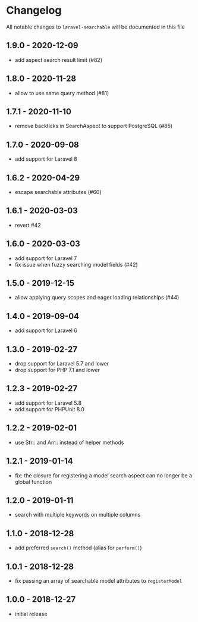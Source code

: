# Changelog

All notable changes to `laravel-searchable` will be documented in this file

## 1.9.0 - 2020-12-09

- add aspect search result limit (#82)

## 1.8.0 - 2020-11-28

- allow to use same query method (#81)

## 1.7.1 - 2020-11-10

- remove backticks in SearchAspect to support PostgreSQL (#85)

## 1.7.0 - 2020-09-08

- add support for Laravel 8

## 1.6.2 - 2020-04-29

- escape searchable attributes (#60)

## 1.6.1 - 2020-03-03

- revert #42

## 1.6.0 - 2020-03-03

- add support for Laravel 7
- fix issue when fuzzy searching model fields (#42)

## 1.5.0 - 2019-12-15

- allow applying query scopes and eager loading relationships (#44)

## 1.4.0 - 2019-09-04

- add support for Laravel 6

## 1.3.0 - 2019-02-27

- drop support for Laravel 5.7 and lower
- drop support for PHP 7.1 and lower

## 1.2.3 - 2019-02-27

- add support for Laravel 5.8
- add support for PHPUnit 8.0

## 1.2.2 - 2019-02-01

- use Str:: and Arr:: instead of helper methods

## 1.2.1 - 2019-01-14

- fix: the closure for registering a model search aspect can no longer be a global function

## 1.2.0 - 2019-01-11

- search with multiple keywords on multiple columns

## 1.1.0 - 2018-12-28

- add preferred `search()` method (alias for `perform()`)

## 1.0.1 - 2018-12-28

- fix passing an array of searchable model attributes to `registerModel`

## 1.0.0 - 2018-12-27

- initial release
